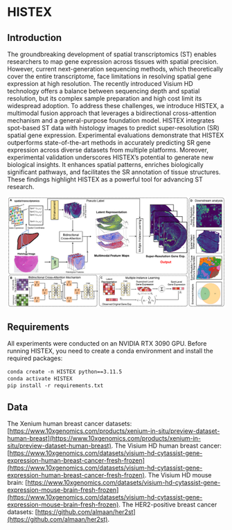 # HISTEX
## Introduction
The groundbreaking development of spatial transcriptomics (ST) enables researchers to map gene expression across tissues with spatial precision. However, current next-generation sequencing methods, which theoretically cover the entire transcriptome, face limitations in resolving spatial gene expression at high resolution. The recently introduced Visium HD technology offers a balance between sequencing depth and spatial resolution, but its complex sample preparation and high cost limit its widespread adoption. To address these challenges, we introduce HISTEX, a multimodal fusion approach that leverages a bidirectional cross-attention mechanism and a general-purpose foundation model. HISTEX integrates spot-based ST data with histology images to predict super-resolution (SR) spatial gene expression. Experimental evaluations demonstrate that HISTEX outperforms state-of-the-art methods in accurately predicting SR gene expression across diverse datasets from multiple platforms. Moreover, experimental validation underscores HISTEX’s potential to generate new biological insights. It enhances spatial patterns, enriches biologically significant pathways, and facilitates the SR annotation of tissue structures. These findings highlight HISTEX as a powerful tool for advancing ST research.

![Overview.png](Overview.png)

## Requirements
All experiments were conducted on an NVIDIA RTX 3090 GPU. Before running HISTEX, you need to create a conda environment and install the required packages:
```shell
conda create -n HISTEX python==3.11.5
conda activate HISTEX
pip install -r requirements.txt
```
## Data
The Xenium human breast cancer datasets: [https://www.10xgenomics.com/products/xenium-in-situ/preview-dataset-human-breast](https://www.10xgenomics.com/products/xenium-in-situ/preview-dataset-human-breast).
The Visium HD human breast cancer: [https://www.10xgenomics.com/datasets/visium-hd-cytassist-gene-expression-human-breast-cancer-fresh-frozen](https://www.10xgenomics.com/datasets/visium-hd-cytassist-gene-expression-human-breast-cancer-fresh-frozen).
The Visium HD mouse brain: [https://www.10xgenomics.com/datasets/visium-hd-cytassist-gene-expression-mouse-brain-fresh-frozen](https://www.10xgenomics.com/datasets/visium-hd-cytassist-gene-expression-mouse-brain-fresh-frozen).
The HER2-positive breast cancer datasets: [https://github.com/almaan/her2st](https://github.com/almaan/her2st).
